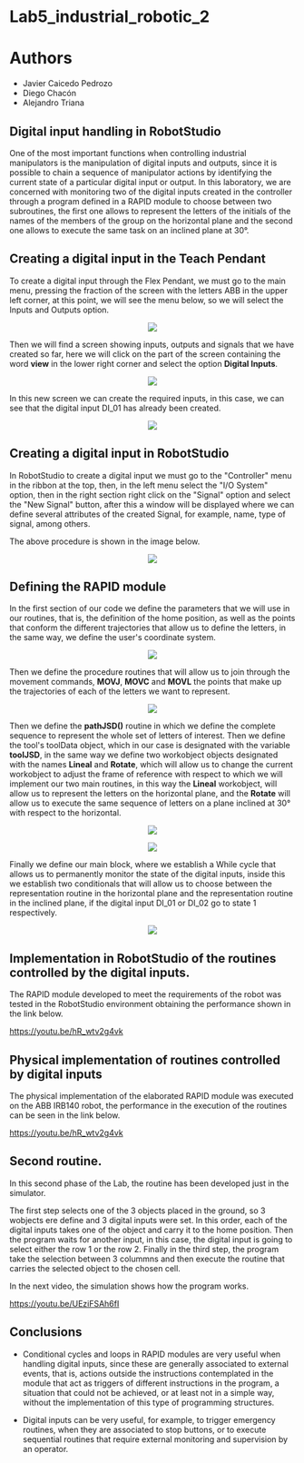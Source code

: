 # Lab5_industrial_robotic_2
# Authors

- Javier Caicedo Pedrozo
- Diego Chacón
- Alejandro Triana

## Digital input handling in RobotStudio

One of the most important functions when controlling industrial manipulators is the manipulation of digital inputs and outputs, since it is possible to chain a sequence of manipulator actions by identifying the current state of a particular digital input or output. 
In this laboratory, we are concerned with monitoring two of the digital inputs created in the controller through a program defined in a RAPID module to choose between two subroutines, the first one allows to represent the letters of the initials of the names of the members of the group on the horizontal plane and the second one allows to execute the same task on an inclined plane at 30°.

## Creating a digital input in the Teach Pendant

To create a digital input through the Flex Pendant, we must go to the main menu, pressing the fraction of the screen with the letters ABB in the upper left corner, at this point, we will see the menu below, so we will select the Inputs and Outputs option.


<p align="center"><img src="https://i.postimg.cc/C1SMkf4w/screen1-rob.png"</p>

Then we will find a screen showing inputs, outputs and signals that we have created so far, here we will click on the part of the screen containing the word <b>view</b> in the lower right corner and select the option <b>Digital Inputs</b>.

<p align="center"><img src="https://i.postimg.cc/7PXh1Xcd/screen-2-rob.png"</p>

In this new screen we can create the required inputs, in this case, we can see that the digital input DI_01 has already been created.

<p align="center"><img src="https://i.postimg.cc/CL11ckp1/screen-3-rob.png"</p>

## Creating a digital input in RobotStudio

In RobotStudio to create a digital input we must go to the "Controller" menu in the ribbon at the top, then, in the left menu select the "I/O System" option, then in the right section right click on the "Signal" option and select the "New Signal" button, after this a window will be displayed where we can define several attributes of the created Signal, for example, name, type of signal, among others.

The above procedure is shown in the image below.

<p align="center"><img src="https://i.postimg.cc/26Gkw8Hh/screen-4-rob.png"</p>

## Defining the RAPID module

In the first section of our code we define the parameters that we will use in our routines, that is, the definition of the home position, as well as the points that conform the different trajectories that allow us to define the letters, in the same way, we define the user's coordinate system.

<p align="center"><img src="https://i.postimg.cc/sx2V0d88/code-1-rob.png"</p>

Then we define the procedure routines that will allow us to join through the movement commands, <b>MOVJ</b>, <b>MOVC</b> and <b>MOVL</b> the points that make up the trajectories of each of the letters we want to represent.

<p align="center"><img src="https://i.postimg.cc/cLtJSWHG/code-2-rob.png"</p>


Then we define the <b>pathJSD()</b> routine in which we define the complete sequence to represent the whole set of letters of interest.
Then we define the tool's toolData object, which in our case is designated with the variable <b>toolJSD</b>, in the same way we define two workobject objects designated with the names <b>Lineal</b> and <b>Rotate</b>, which will allow us to change the current workobject to adjust the frame of reference with respect to which we will implement our two main routines, in this way the <b>Lineal</b> workobject, will allow us to represent the letters on the horizontal plane, and the <b>Rotate</b> will allow us to execute the same sequence of letters on a plane inclined at 30° with respect to the horizontal.

<p align="center"><img src="https://i.postimg.cc/BQVvkbJC/code-3-rob.png"</p>

<p align="center"><img src="https://i.postimg.cc/6Qd58hnH/code-4-rob.png"</p>


Finally we define our main block, where we establish a While cycle that allows us to permanently monitor the state of the digital inputs, inside this we establish two conditionals that will allow us to choose between the representation routine in the horizontal plane and the representation routine in the inclined plane, if the digital input DI_01 or DI_02 go to state 1 respectively.

<p align="center"><img src="https://i.postimg.cc/PqG5f7pp/code-5-rob.png"</p>

## Implementation in RobotStudio of the routines controlled by the digital inputs.

The RAPID module developed to meet the requirements of the robot was tested in the RobotStudio environment obtaining the performance shown in the link below.

https://youtu.be/hR_wtv2g4vk

## Physical implementation of routines controlled by digital inputs

The physical implementation of the elaborated RAPID module was executed on the ABB IRB140 robot, the performance in the execution of the routines can be seen in the link below.

https://youtu.be/hR_wtv2g4vk


## Second routine.

In this second phase of the Lab, the routine has been developed just in the simulator.

The first step selects one of the 3 objects placed in the ground, so 3 wobjects ere define and 3 digital inputs were set. In this order, each of the digital inputs takes one of the object and carry it to the home position.
Then the program waits for another input, in this case, the digital input is going to select either the row 1 or the row 2. Finally in the third step, the program take the selection between 3 colummns and then execute the routine that carries the selected object to the chosen cell.

In the next video, the simulation shows how the program works.

https://youtu.be/UEziFSAh6fI

## Conclusions

- Conditional cycles and loops in RAPID modules are very useful when handling digital inputs, since these are generally associated to external events, that is, actions outside the instructions contemplated in the module that act as triggers of different instructions in the program, a situation that could not be achieved, or at least not in a simple way, without the implementation of this type of programming structures.

- Digital inputs can be very useful, for example, to trigger emergency routines, when they are associated to stop buttons, or to execute sequential routines that require external monitoring and supervision by an operator.






